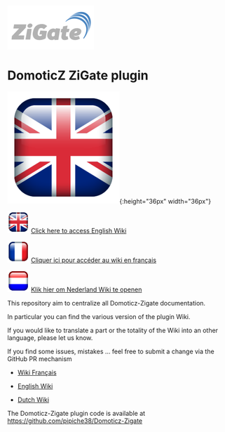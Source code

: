 ![zigate.fr](Images/ZiGate.png)

# DomoticZ ZiGate plugin

![English Wiki](Images/flag_uk.png){:height="36px" width="36px"}

<img src="Images/flag_uk.png" width="50" height="50"> [Click here to access English Wiki](en-eng/Home.md)

<img src="Images/flag_france.png" width="50" height="50"> [Cliquer ici pour accéder au wiki en français](fr-fr/Home.md)

<img src="Images/flag_netherlands.png" width="50" height="50"> [Klik hier om Nederland Wiki te openen](nl-dut/Start.md)


This repository aim to centralize all Domoticz-Zigate documentation.

In particular you can find the various version of the plugin Wiki.

If you would like to translate a part or the totality of the Wiki into an other language, please let us know.

If you find some issues, mistakes ... feel free to submit a change via the GitHub PR mechanism


* [Wiki Français](https://github.com/pipiche38/Domoticz-Zigate-Wiki/blob/master/fr-fr/Home.md)

* [English Wiki](https://github.com/pipiche38/Domoticz-Zigate-Wiki/blob/master/en-eng/Home.md)

* [Dutch Wiki](https://github.com/pipiche38/Domoticz-Zigate-Wiki/blob/master/nl-dut/Start.md)


The Domoticz-Zigate plugin code is available at https://github.com/pipiche38/Domoticz-Zigate
